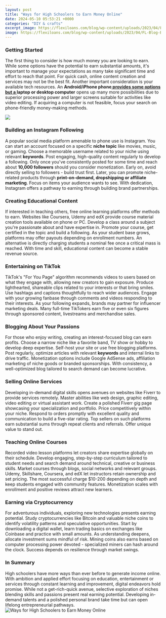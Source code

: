 ```yaml
---
layout: post
title: "Ways for High Schoolers to Earn Money Online"
date: 2024-05-10 05:53:21 +0000
categories: "DIY & crafts"
excerpt_image: https://flexiloans.com/blog/wp-content/uploads/2023/04/FL-Blog-Banner-March-English-6.jpg
image: https://flexiloans.com/blog/wp-content/uploads/2023/04/FL-Blog-Banner-March-English-6.jpg
---
```


### Getting Started
The first thing to consider is how much money you are looking to earn. While some options have the potential to earn substantial amounts, it's important to manage your expectations as many take significant time and effort to reach that point. For quick cash, online content creation and services may not be the best fit. 
Another important consideration is your available tech resources. An **Android/iPhone phone[ provides some options but a ](https://store.fi.io.vn/chihuahuas-christmas-lights-funny-xmas-dog-lover-104-chihuahua-dog)laptop or desktop computer** opens up many more possibilities due to superior processing power and larger screens suitable for activities like video editing. If acquiring a computer is not feasible, focus your search on phone-friendly money-making methods.

![](http://www.tricksntech.com/wp-content/uploads/2018/04/Best-Ways-for-Students-to-Earn-Money-Online.jpg)
### Building an Instagram Following
A popular social media platform amenable to phone use is Instagram. You can start an account focused on a specific **niche topic** like movies, music, or gaming. Choose a memorable username related to your niche using relevant **keywords**. 
Post engaging, high-quality content regularly to develop a following. Only once you've consistently posted for some time and reach about **10,000 followers** should you consider monetization. Early on, avoid directly selling to followers - build trust first. Later, you can promote niche-related products through **print-on-demand, dropshipping or affiliate marketing**. Focus on items your audience wants to see. With dedication, Instagram offers a pathway to earning through building brand partnerships.
### Creating Educational Content 
If interested in teaching others, free online learning platforms offer methods to earn. Websites like Coursera, Udemy and edX provide course material creation tools available on phone or PC. Develop a class around a subject you're passionate about and have expertise in. 
Promote your course, get certified in the topic and build a following. As your student base grows, platforms may offer payouts depending on enrollment numbers. An alternative is directly charging students a nominal fee once a critical mass is reached. With time and skill, educational content can become a stable revenue source.
### Entertaining on TikTok
TikTok's "For You Page" algorithm recommends videos to users based on what they engage with, allowing new creators to gain exposure. Produce lighthearted, shareable clips related to your interests or that bring smiles. 
Use hashtags and captions thoughtfully to reach wider audiences. Engage with your growing fanbase through comments and videos responding to their interests. As your following expands, brands may partner for influencer marketing deals. Many full-time TikTokers earn five or even six figures through sponsored content, livestreams and merchandise sales.
### Blogging About Your Passions
For those who enjoy writing, creating an interest-focused blog can earn profits. Choose a narrow niche like a favorite band, TV show or hobby to develop deep expertise. 
Self-host your site or use free blogging platforms. Post regularly, optimize articles with relevant **keywords** and internal links to drive traffic. Monetization options include Google AdSense ads, affiliation marketing of niche goods or branded sponsorships. With consistency, a well-optimized blog tailored to search demand can become lucrative.
### Selling Online Services 
Developing in-demand digital skills opens avenues on websites like Fiverr to provide services remotely. Master abilities like web design, graphic editing, video editing or virtual assistant work. 
Create a polished Fiverr gig page showcasing your specialization and portfolio. Price competitively within your niche. Respond to orders promptly with excellent quality and communication to build a five-star rating. Top sellers on such platforms earn substantial sums through repeat clients and referrals. Offer unique value to stand out.
### Teaching Online Courses
Recorded video lesson platforms let creators share expertise globally on their schedule. Develop engaging, step-by-step curriculum tailored to student needs and search demand around technical, creative or business skills. 
Market courses through blogs, social networks and relevant groups. Udemy, Skillshare, Coursera, and edX let instructors retain ownership and set pricing. The most successful charge $10-200 depending on depth and keep students engaged with community features. Monetization scales with enrollment and positive reviews attract new learners.
### Earning via Cryptocurrency 
For adventurous individuals, exploring new technologies presents earning potential. Study cryptocurrencies like Bitcoin and valuable niche coins to identify volatility patterns and speculative opportunities. 
Start by downloading a digital wallet, learn trading basics on exchanges like Coinbase and practice with small amounts. As understanding deepens, allocate investment sums mindful of risk. Mining coins also earns based on computer processing power devoted - specialized miners can hash around the clock. Success depends on resilience through market swings.
### In Summary
High schoolers have more ways than ever before to generate income online. With ambition and applied effort focusing on education, entertainment or services through constant learning and improvement, digital endeavors hold promise. While not a get-rich-quick avenue, selective exploration of niches blending skills and passions present real earning potential. Developing in-demand talents and a polished personal brand take time but can open lifelong entrepreneurial pathways.
![Ways for High Schoolers to Earn Money Online](https://flexiloans.com/blog/wp-content/uploads/2023/04/FL-Blog-Banner-March-English-6.jpg)